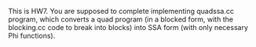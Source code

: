 This is HW7. You are supposed to complete implementing quadssa.cc program, which converts a quad program (in a blocked form, with the blocking.cc code to break into blocks) into SSA form (with only necessary Phi functions).